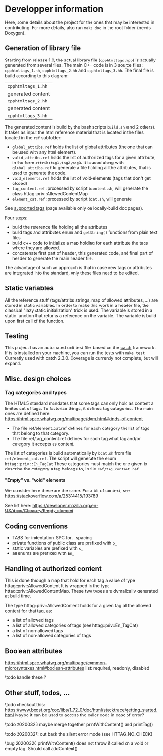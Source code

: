 # Developper information

Here, some details about the project for the ones that may be interested in contributing.
For more details, also run `make doc` in the root folder (needs Doxygen).

## Generation of library file

Starting from release 1.0, the actual library file (`cpphtmltags.hpp`) is actually generated from several files.
The main C++ code is in 3 source files: `cpphtmltags_1.hh`, `cpphtmltags_2.hh` and `cpphtmltags_3.hh`.
The final file is build according to this diagram:

<table>
<tr><td><code>cpphtmltags_1.hh</code></td></tr>
<tr><td>generated content</td></tr>
<tr><td><code>cpphtmltags_2.hh</code></td></tr>
<tr><td>generated content</td></tr>
<tr><td><code>cpphtmltags_3.hh</code></td></tr>
</table>

The generated content is build by the bash scripts `build.sh` (and 2 others).
It takes as input the html reference material that is located in the files located in the `ref` subfolder:
- `global_attribs.ref` holds the list of global attributes (the one that can be used with any html element).
- `valid_attribs.ref` holds the list of authorized tags for a given attribute, in the form `attrib:tag1,tag2,tag3`.
It is used along with `global_attribs.ref` to generate a file holding all the attributes, that is used to generate the code.
- `void_elements.ref` holds the list of void-elements (tags that don't get closed)
- `tag_content.ref` :processed by script `bcontent.sh`, will generate the class httag::priv::AllowedContentMap
- `element_cat.ref` :processed by script `bcat.sh`, will generate

See <a href="../supported.html">supported tags</a> (page available only on locally-build doc pages).

Four steps:
- build the reference file holding all the attributes
- build tags and attributes enum and `getString()` functions from plain text files
- build c++ code to initialize a map holding for each attribute the tags where they are allowed.
- concatenate first part of header, this generated code, and final part of header to generate the main header file.

The advantage of such an approach is that in case new tags or attributes are integrated into the standard, only these files need to be edited.


## Static variables

All the reference stuff (tags/attribs strings, map of allowed attributes, ...) are stored in static variables.
In order to make this work in a header file, the classical "lazy static initialization" trick is used:
The variable is stored in a static function that returns a reference on the variable.
The variable is build upon first call of the function.


## Testing

This project has an automated unit test file, based on the [catch](https://github.com/catchorg/Catch2/) framework.
If is is installed on your machine, you can run the tests with `make test`.
Currently used with catch 2.3.0.
Coverage is currently not complete, but will expand.


## Misc. design choices

### Tag categories and types

The HTML5 standard mandates that some tags can only hold as content a limited set of tags.
To factorize things, it defines tag categories.
The main ones are defined here:
https://html.spec.whatwg.org/multipage/dom.html#kinds-of-content

- The file ref/element_cat.ref defines for each category the list of tags that belong to that category.
- The file ref/tag_content.ref defines for each tag what tag and/or category it accepts as content.

The list of categories is build automatically by `bcat.sh` from file `ref/element_cat.ref`.
The script will generate the enum `httag::priv::En_TagCat`
These categories must match the one given to describe the category a tag belongs to, in file `ref/tag_content.ref`

#### "Empty" vs. "void" elements

We consider here these are the same.
For a bit of context, see https://stackoverflow.com/a/25314415/193789

See list here: https://developer.mozilla.org/en-US/docs/Glossary/Empty_element


## Coding conventions

- TABS for indentation, SPC for... spacing
- private functions of public class are prefixed with `p_`
- static variables are prefixed with `s_`
- all enums are prefixed with `En_`



## Handling ot authorized content

This is done through a map that hold for each tag a value of type httag::priv::AllowedContent
It is wrapped in the type httag::priv::AllowedContentMap.
These two types are dymalically generated at build time.

The type httag::priv::AllowedContent holds for a given tag all the allowed content for that tag, as:
- a list of allowed tags
- a list of allowed categories of tags (see httag::priv::En_TagCat)
- a list of non-allowed tags
- a list of non-allowed categories of tags


## Boolean attributes
https://html.spec.whatwg.org/multipage/common-microsyntaxes.html#boolean-attributes
list:
required, readonly, disabled

\todo handle these ?



## Other stuff, todos, ...

\todo checkout this:
https://www.boost.org/doc/libs/1_72_0/doc/html/stacktrace/getting_started.html
Maybe it can be used to access the caller code in case of error?


\todo 20200326 maybe merge together printWithContent() and printTag()

\todo 20200327: out back the silent error mode (see HTTAG_NO_CHECK)

\bug 20200326 printWithContent() does not throw if called on a void or empty tag.
Should call addContent()

